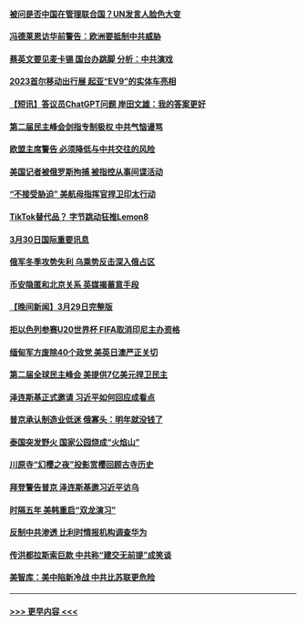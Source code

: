 #### [被问是否中国在管理联合国？UN发言人脸色大变](../pages/prog202/a103679877.md?t=03310343) 
#### [冯德莱恩访华前警告：欧洲要抵制中共威胁](../pages/prog202/a103679802.md?t=03310343) 
#### [蔡英文要见麦卡锡 国台办跳脚 分析：中共演戏](../pages/prog202/a103679806.md?t=03310343) 
#### [2023首尔移动出行展 起亚“EV9”的实体车亮相](../pages/prog202/a103679808.md?t=03310343) 
#### [【短讯】答议员ChatGPT问题 岸田文雄：我的答案更好](../pages/prog202/a103679803.md?t=03310343) 
#### [第二届民主峰会剑指专制极权 中共气恼谩骂](../pages/prog202/a103679760.md?t=03310343) 
#### [欧盟主席警告 必须降低与中共交往的风险](../pages/prog202/a103679686.md?t=03310343) 
#### [美国记者被俄罗斯拘捕 被指控从事间谍活动](../pages/prog202/a103679543.md?t=03310343) 
#### [“不接受胁迫” 美航母指挥官捍卫印太行动](../pages/prog202/a103679547.md?t=03310343) 
#### [TikTok替代品？ 字节跳动狂推Lemon8](../pages/prog202/a103679551.md?t=03310343) 
#### [3月30日国际重要讯息](../pages/prog202/a103679536.md?t=03310343) 
#### [俄军冬季攻势失利 乌乘势反击深入俄占区](../pages/prog202/a103679433.md?t=03310343) 
#### [币安隐匿和北京关系 英媒揭蓄意手段](../pages/prog202/a103679417.md?t=03310343) 
#### [【晚间新闻】3月29日完整版](../pages/prog202/a103679337.md?t=03310343) 
#### [拒以色列参赛U20世界杯 FIFA取消印尼主办资格](../pages/prog202/a103679353.md?t=03310343) 
#### [缅甸军方废除40个政党 美英日澳严正关切](../pages/prog202/a103679325.md?t=03310343) 
#### [第二届全球民主峰会 美提供7亿美元捍卫民主](../pages/prog202/a103679188.md?t=03310343) 
#### [泽连斯基正式邀请 习近平如何回应成看点](../pages/prog202/a103679190.md?t=03310343) 
#### [普京承认制造业低迷 俄寡头：明年就没钱了](../pages/prog202/a103679189.md?t=03310343) 
#### [泰国突发野火 国家公园烧成“火焰山”](../pages/prog202/a103679192.md?t=03310343) 
#### [川原寺“幻樱之夜”投影赏樱回顾古寺历史](../pages/prog202/a103679055.md?t=03310343) 
#### [拜登警告普京 泽连斯基邀习近平访乌](../pages/prog202/a103679051.md?t=03310343) 
#### [时隔五年 美韩重启“双龙演习”](../pages/prog202/a103679048.md?t=03310343) 
#### [反制中共渗透 比利时情报机构调查华为](../pages/prog202/a103679047.md?t=03310343) 
#### [传洪都拉斯索巨款 中共称“建交无前提”成笑谈](../pages/prog202/a103678964.md?t=03310343) 
#### [美智库：美中陷新冷战 中共比苏联更危险](../pages/prog202/a103678862.md?t=03310343) 

----
#### [ >>> 更早内容 <<< ](../indexes/prog202-earlier.md)
